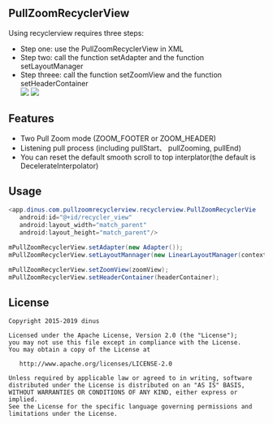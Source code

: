 
## PullZoomRecyclerView
Using recyclerview requires three steps:<br/>
* Step one: use the PullZoomRecyclerView in XML<br/>
* Step two: call the function setAdapter and the function setLayoutManager<br/>
* Step threee: call the function setZoomView and the function setHeaderContainer<br/>
![](https://raw.githubusercontent.com/dinuscxj/PullZoomRecyclerView/master/Preview/device-2015-08-30-182407.png?width=300)
![](https://raw.githubusercontent.com/dinuscxj/PullZoomRecyclerView/master/Preview/device-2015-08-30-182433.png?width=300)<br/>

## Features
 * Two Pull Zoom mode (ZOOM_FOOTER or ZOOM_HEADER)
 * Listening pull process (including pullStart、 pullZooming, pullEnd)
 * You can reset the default smooth scroll to top interplator(the default is DecelerateInterpolator)

## Usage
 ```java
 <app.dinus.com.pullzoomrecyclerview.recyclerview.PullZoomRecyclerVie
    android:id="@+id/recycler_view"
    android:layout_width="match_parent"
    android:layout_height="match_parent"/>
 ```
 ```java
 mPullZoomRecyclerView.setAdapter(new Adapter());
 mPullZoomRecyclerView.setLayoutMannager(new LinearLayoutManager(context));
 ```
 ```java 
 mPullZoomRecyclerView.setZoomView(zoomView);
 mPullZoomRecyclerView.setHeaderContainer(headerContainer);
 ```
## License
    Copyright 2015-2019 dinus

    Licensed under the Apache License, Version 2.0 (the "License");
    you may not use this file except in compliance with the License.
    You may obtain a copy of the License at

       http://www.apache.org/licenses/LICENSE-2.0

    Unless required by applicable law or agreed to in writing, software
    distributed under the License is distributed on an "AS IS" BASIS,
    WITHOUT WARRANTIES OR CONDITIONS OF ANY KIND, either express or implied.
    See the License for the specific language governing permissions and
    limitations under the License.
